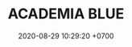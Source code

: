 ---
layout: liga-indigo-team
permalink: /team/:title.html
categories: ROCT BRONCE
team: ACADEMIA BLUE
maincover: /assets/logos/BLUE.png
puntosLJMAYO24: 6
date: 2020-08-29 10:29:20 +0700
title: ACADEMIA BLUE
ID: BLUE
puntos: 0
pj: 0



---